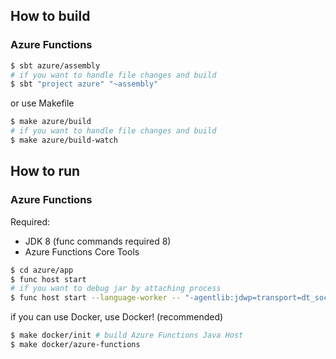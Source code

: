 ## How to build

### Azure Functions

```sh
$ sbt azure/assembly
# if you want to handle file changes and build
$ sbt "project azure" "~assembly"
```

or use Makefile
```sh
$ make azure/build
# if you want to handle file changes and build
$ make azure/build-watch
```

## How to run

### Azure Functions

Required:
* JDK 8 (func commands required 8)
* Azure Functions Core Tools

```sh
$ cd azure/app
$ func host start
# if you want to debug jar by attaching process
$ func host start --language-worker -- "-agentlib:jdwp=transport=dt_socket,server=y,suspend=n,address=5005"
```

if you can use Docker, use Docker! (recommended)
```sh
$ make docker/init # build Azure Functions Java Host
$ make docker/azure-functions
```
